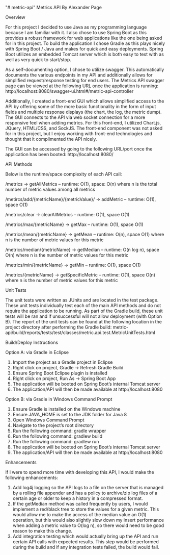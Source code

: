 "# metric-api" 
Metrics API
By Alexander Page

Overview

For this project I decided to use Java as my programming language because I am familiar with it. I also chose to use Spring Boot as this provides a robust framework for web applications like the one being asked for in this project. To build the application I chose Gradle as this plays nicely with Spring Boot / Java and makes for quick and easy deployments. Spring Boot utilizes an embedded Tomcat server which is both easy to test with as well as very quick to start/stop.

As a self-documenting option, I chose to utilize swagger. This automatically documents the various endpoints in my API and additionally allows for simplified request/response testing for end users. The Metrics API swagger page can be viewed at the following URL once the application is running: 
http://localhost:8080/swagger-ui.html#/metric-api-controller

Additionally, I created a front-end GUI which allows simplified access to the API by offering some of the more basic functionality in the form of input fields and multiple response displays (the chart, the log, the metric dump). The GUI connects to the API via web socket connection for a more responsive feel when adding metrics. For this front-end, I utilized Chart.js, JQuery, HTML/CSS, and SockJS. The front-end component was not asked for in this project, but I enjoy working with front-end technologies and thought that it complimented the API nicely.

The GUI can be accessed by going to the following URL/port once the application has been booted:
http://localhost:8080/


API Methods

Below is the runtime/space complexity of each API call:

/metrics -> getAllMetrics – runtime: O(1), space: O(n) where n is the total number of metric values among all metrics

/metircs/add/{metricName}/{metricValue}/ -> addMetric – runtime: O(1), space O(1)

/metrics/clear -> clearAllMetrics – runtime: O(1), space O(1)

/metrics/max/{metricName} -> getMax – runtime: O(1), space O(1)

/metrics/mean/{metricName} -> getMean – runtime: O(n), space O(1) where n is the number of metric values for this metric

/metrics/median/{metricName} -> getMedian – runtime: O(n log n), space O(n) where n is the number of metric values for this metric

/metrics/min/{metricName} -> getMin – runtime: O(1), space O(1)

/metrics/{metricName} -> getSpecificMetric – runtime: O(1), space O(n) where n is the number of metric values for this metric


Unit Tests

The unit tests were written as JUnits and are located in the test package. These unit tests individually test each of the main API methods and do not require the application to be running. As part of the Gradle build, these unit tests will be ran and if unsuccessful will not allow deployment (with Option B). 
The report of the unit tests can be found at the following location in the project directory after performing the Gradle build:
metric-api/build/reports/tests/test/classes/metric.api.test.MetricUnitTests.html


Build/Deploy Instructions

Option A: via Gradle in Eclipse
1.	Import the project as a Gradle project in Eclipse
2.	Right click on project, Gradle -> Refresh Gradle Build
3.	Ensure Spring Boot Eclipse plugin is installed
4.	Right click on project, Run As -> Spring Boot App
5.	The application will be booted on Spring Boot’s internal Tomcat server
6.	The application/API will then be made available at http://localhost:8080 

Option B: via Gradle in Windows Command Prompt
1.	Ensure Gradle is installed on the Windows machine
2.	Ensure JAVA_HOME is set to the JDK folder for Java 8
3.	Open Windows Command Prompt
4.	Navigate to the project’s root directory
5.	Run the following command: gradle wrapper
6.	Run the following command: gradlew build
7.	Run the following command: gradlew run
8.	The application will be booted on Spring Boot’s internal Tomcat server
9.	The application/API will then be made available at http://localhost:8080 


Enhancements

If I were to spend more time with developing this API, I would make the following enhancements:
1.	Add log4j logging so the API logs to a file on the server that is managed by a rolling file appender and has a policy to archive/zip log files of a certain age or older to keep a history in a compressed format.
2.	If the getMedian method was called frequently by users, I would implement a red/black tree to store the values for a given metric. This would allow me to make the access of the median value an O(1) operation, but this would also slightly slow down my insert performance when adding a metric value to O(log n), so there would need to be good reason to make this change.
3.	Add integration testing which would actually bring up the API and run certain API calls with expected results. This step would be performed during the build and if any integration tests failed, the build would fail.
